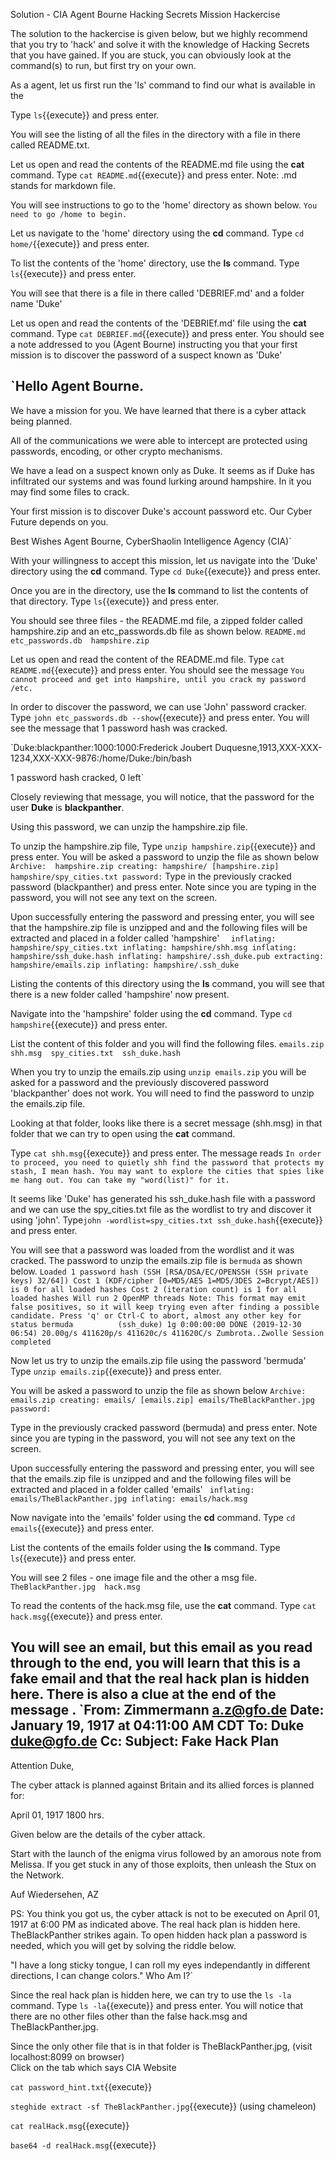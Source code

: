 Solution - CIA Agent Bourne Hacking Secrets Mission Hackercise

The solution to the hackercise is given below, but we highly recommend that you try to 'hack' and solve it with the knowledge of Hacking Secrets that you have gained. If you are stuck, you can obviously look at the command(s) to run, but first try on your own.

As a agent, let us first run the 'ls' command to find our what is available in the

Type `ls`{{execute}}  and press enter.

You will see the listing of all the files in the directory with a file in there called README.txt.

Let us open and read the contents of the README.md file using the __cat__ command.
Type `cat README.md`{{execute}} and press enter.
Note: .md stands for markdown file.

You will see instructions to go to the 'home' directory as shown below.
`You need to go /home to begin.`

Let us navigate to the 'home' directory using the __cd__ command.
Type `cd home/`{{execute}} and press enter.

To list the contents of the 'home' directory, use the __ls__ command.
Type `ls`{{execute}} and press enter.

You will see that there is a file in there called 'DEBRIEF.md' and a folder name 'Duke'

Let us open and read the contents of the 'DEBRIEf.md' file using the __cat__ command.
Type `cat DEBRIEF.md`{{execute}} and press enter.
You should see a note addressed to you (Agent Bourne) instructing you that your first mission is to discover the password of a suspect known as 'Duke'

`Hello Agent Bourne.
-------------------
We have a mission for you.
We have learned that there is a cyber attack being planned.

All of the communications we were able to intercept are protected
using passwords, encoding, or other crypto mechanisms.

We have a lead on a suspect known only as Duke.
It seems as if Duke has infiltrated our systems and was found
lurking around hampshire. In it you may find some files to crack.

Your first mission is to discover Duke's account password etc.
Our Cyber Future depends on you.

Best Wishes Agent Bourne,
CyberShaolin Intelligence Agency (CIA)`

With your willingness to accept this mission, let us navigate into the 'Duke' directory using the __cd__ command.
Type `cd Duke`{{execute}} and press enter.

Once you are in the directory, use the __ls__ command to list the contents of that directory.
Type `ls`{{execute}} and press enter.

You should see three files - the README.md file, a zipped folder called hampshire.zip  and an etc_passwords.db file as shown below.
`README.md  etc_passwords.db  hampshire.zip`

Let us open and read the content of the README.md file.
Type `cat README.md`{{execute}} and press enter.
You should see the message
`You cannot proceed and get into Hampshire, until you crack my password /etc.`

In order to discover the password, we can use 'John' password cracker.
Type `john etc_passwords.db --show`{{execute}} and press enter.
You will see the message that 1 password hash was cracked.

`Duke:blackpanther:1000:1000:Frederick Joubert Duquesne,1913,XXX-XXX-1234,XXX-XXX-9876:/home/Duke:/bin/bash

1 password hash cracked, 0 left`

Closely reviewing that message, you will notice, that the password for the user __Duke__ is __blackpanther__.

Using this password, we can unzip the hampshire.zip file.

To unzip the hampshire.zip file,
Type `unzip hampshire.zip`{{execute}} and press enter.
You will be asked a password to unzip the file as shown below
`Archive:  hampshire.zip
   creating: hampshire/
[hampshire.zip] hampshire/spy_cities.txt password:`
Type in the previously cracked password (blackpanther) and press enter.
Note since you are typing in the password, you will not see any text on the screen.

Upon successfully entering the password and pressing enter, you will see that the hampshire.zip file is unzipped and and the following files will be extracted and placed in a folder called 'hampshire'
`  inflating: hampshire/spy_cities.txt
  inflating: hampshire/shh.msg
  inflating: hampshire/ssh_duke.hash
  inflating: hampshire/.ssh_duke.pub
 extracting: hampshire/emails.zip
  inflating: hampshire/.ssh_duke`

Listing the contents of this directory using the __ls__ command, you will see that there is a new folder called 'hampshire' now present.

Navigate into the 'hampshire' folder using the __cd__ command.
Type `cd hampshire`{{execute}} and press enter.

List the content of this folder and you will find the following files.
`emails.zip  shh.msg  spy_cities.txt  ssh_duke.hash`

When you try to unzip the emails.zip using `unzip emails.zip` you will be asked for a password and the previously discovered password 'blackpanther' does not work.
You will need to find the password to unzip the emails.zip file.

Looking at that folder, looks like there is a secret message (shh.msg) in that folder that we can try to open using the __cat__ command.

Type `cat shh.msg`{{execute}} and press enter.
The message reads
`In order to proceed, you need to quietly shh find the password that protects my stash, I mean hash.
You may want to explore the cities that spies like me hang out. You can take my "word(list)" for it.`

It seems like 'Duke' has generated his ssh_duke.hash file with a password and we can use the spy_cities.txt file as the wordlist to try and discover it using 'john'.
Type`john -wordlist=spy_cities.txt ssh_duke.hash`{{execute}}  and press enter.

You will see that a password was loaded from the wordlist and it was cracked. The password to unzip the emails.zip file is `bermuda` as shown below.
`Loaded 1 password hash (SSH [RSA/DSA/EC/OPENSSH (SSH private keys) 32/64])
Cost 1 (KDF/cipher [0=MD5/AES 1=MD5/3DES 2=Bcrypt/AES]) is 0 for all loaded hashes
Cost 2 (iteration count) is 1 for all loaded hashes
Will run 2 OpenMP threads
Note: This format may emit false positives, so it will keep trying even after
finding a possible candidate.
Press 'q' or Ctrl-C to abort, almost any other key for status
bermuda          (ssh_duke)
1g 0:00:00:00 DONE (2019-12-30 06:54) 20.00g/s 411620p/s 411620c/s 411620C/s Zumbrota..Zwolle
Session completed`

Now let us try to unzip the emails.zip file using the password 'bermuda'
Type `unzip emails.zip`{{execute}} and press enter.

You will be asked a password to unzip the file as shown below
`Archive:  emails.zip
   creating: emails/
[emails.zip] emails/TheBlackPanther.jpg password:`

Type in the previously cracked password (bermuda) and press enter.
Note since you are typing in the password, you will not see any text on the screen.

Upon successfully entering the password and pressing enter, you will see that the emails.zip file is unzipped and and the following files will be extracted and placed in a folder called 'emails'
` inflating: emails/TheBlackPanther.jpg
  inflating: emails/hack.msg`

Now navigate into the 'emails' folder using the __cd__ command.
Type `cd emails`{{execute}} and press enter.

List the contents of the emails folder using the __ls__ command.
Type `ls`{{execute}} and press enter.

You will see 2 files - one image file and the other a msg file.
`TheBlackPanther.jpg  hack.msg`

To read the contents of the hack.msg file, use the __cat__ command.
Type `cat hack.msg`{{execute}} and press enter.

You will see an email, but this email as you read through to the end, you will learn that this is a fake email and that the real hack plan is hidden here.
There is also a clue at the end of the message .
`From: Zimmermann <a.z@gfo.de>
Date: January 19, 1917 at 04:11:00 AM CDT
To: Duke <duke@gfo.de>
Cc:
Subject: Fake Hack Plan
-----------------------
Attention Duke,

The cyber attack is planned against Britain and its allied forces is planned for:

April 01, 1917 1800 hrs.

Given below are the details of the cyber attack.

Start with the launch of the enigma virus followed by an amorous note from Melissa.
If you get stuck in any of those exploits, then unleash the Stux on the Network.

Auf Wiedersehen,
AZ

PS: You think you got us, the cyber attack is not to be executed on
April 01, 1917 at 6:00 PM as indicated above.
The real hack plan is hidden here.
TheBlackPanther strikes again.
To open hidden hack plan a password is needed, which you will get by solving the riddle below.

"I have a long sticky tongue,
I can roll my eyes independantly in different directions,
I can change colors."
Who Am I?`

Since the real hack plan is hidden here, we can try to use the `ls -la` command.
Type `ls -la`{{execute}} and press enter.
You will notice that there are no other files other than the false hack.msg and TheBlackPanther.jpg.


Since the only other file that is in that folder is TheBlackPanther.jpg,
(visit localhost:8099 on browser)  
Click on the tab which says CIA Website

`cat password_hint.txt`{{execute}}

`steghide extract -sf TheBlackPanther.jpg`{{execute}} (using chameleon)  

`cat realHack.msg`{{execute}}  

`base64 -d realHack.msg`{{execute}}  
